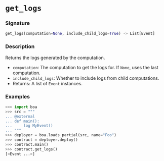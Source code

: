 # `get_logs`

### Signature

```python
get_logs(computation=None, include_child_logs=True) -> List[Event]
```

### Description

Returns the logs generated by the computation.

- `computation`: The computation to get the logs for. If `None`, uses the last computation.
- `include_child_logs`: Whether to include logs from child computations.
- Returns: A list of `Event` instances.

### Examples

```python
>>> import boa
>>> src = """
... @external
... def main():
...     log MyEvent()
... """
>>> deployer = boa.loads_partial(src, name="Foo")
>>> contract = deployer.deploy()
>>> contract.main()
>>> contract.get_logs()
[<Event ...>]
```